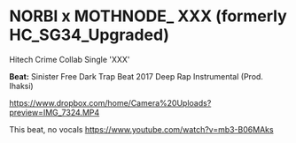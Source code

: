 # NORBI x MOTHNODE_ XXX (formerly HC_SG34_Upgraded)
Hitech Crime Collab Single 'XXX'

**Beat:** Sinister Free Dark Trap Beat 2017 Deep Rap Instrumental (Prod. Ihaksi)

https://www.dropbox.com/home/Camera%20Uploads?preview=IMG_7324.MP4

This beat, no vocals
https://www.youtube.com/watch?v=mb3-B06MAks
